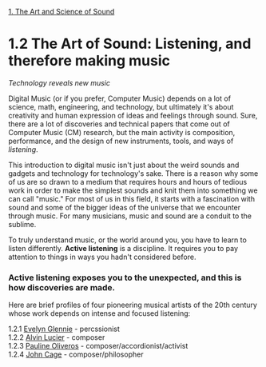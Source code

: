 <link href="../../markdown.css" rel="stylesheet"></link> 

[1. The Art and Science of Sound](1.sound.html)

# 1.2 The Art of Sound: Listening, and therefore making music
*Technology reveals new music*

Digital Music (or if you prefer, Computer Music) depends on a lot of science, math, engineering, and technology, but ultimately it's about creativity and human expression of ideas and feelings through sound. Sure, there are a lot of discoveries and technical papers that come out of Computer Music (CM) research, but the main activity is composition, performance, and the design of new instruments, tools, and ways of *listening*. 

This introduction to digital music isn't just about the weird sounds and gadgets and technology for technology's sake. There is a reason why some of us are so drawn to a medium that requires hours and hours of tedious work in order to make the simplest sounds and knit them into something we can call "music." For most of us in this field, it starts with a fascination with sound and some of the bigger ideas of the universe that we encounter through music. For many musicians, music and sound are a conduit to the sublime.

To truly understand music, or the world around you, you have to learn to listen differently. **Active listening** is a discipline. It requires you to pay attention to things in ways you hadn't considered before. 

### Active listening exposes you to the unexpected, and this is how discoveries are made.

Here are brief profiles of four pioneering musical artists of the 20th century whose work depends on intense and focused listening:

1.2.1 [Evelyn Glennie](1.2.1.glennie.html) - percssionist<br>
1.2.2 [Alvin Lucier](1.2.2.lucier.html) - composer<br>
1.2.3 [Pauline Oliveros](1.2.3.oliveros.html) - composer/accordionist/activist<br>
1.2.4 [John Cage](1.2.4.cage.html) - composer/philosopher